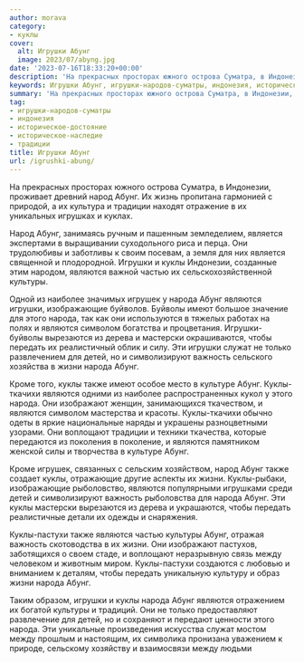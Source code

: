 ```yaml
---
author: morava
category:
- куклы
cover:
  alt: Игрушки Абунг
  image: 2023/07/abyng.jpg
date: '2023-07-16T18:33:20+00:00'
description: 'На прекрасных просторах южного острова Суматра, в Индонезии, проживает древний народ Абунг. Их жизнь пропитана гармонией с природой, а их культура и...'
keywords: Игрушки Абунг, игрушки-народов-суматры, индонезия, историческое-достояние, историческое-наследие, традиции, абунг, куклы, являются, народа, игрушки, жизни, народ, культуры, передать, детей, важность, также, индонезии, является
summary: 'На прекрасных просторах южного острова Суматра, в Индонезии, проживает древний народ Абунг. Их жизнь пропитана гармонией с природой, а их культура и...'
tag:
- игрушки-народов-суматры
- индонезия
- историческое-достояние
- историческое-наследие
- традиции
title: Игрушки Абунг
url: /igrushki-abung/
---
```


На прекрасных просторах южного острова Суматра, в Индонезии, проживает древний народ Абунг. Их жизнь пропитана гармонией с природой, а их культура и традиции находят отражение в их уникальных игрушках и куклах.

Народ Абунг, занимаясь ручным и пашенным земледелием, является экспертами в выращивании суходольного риса и перца. Они трудолюбивы и заботливы к своим посевам, а земля для них является священной и плодородной. Игрушки и куклы Индонезии, созданные этим народом, являются важной частью их сельскохозяйственной культуры.

Одной из наиболее значимых игрушек у народа Абунг являются игрушки, изображающие буйволов. Буйволы имеют большое значение для этого народа, так как они используются в тяжелых работах на полях и являются символом богатства и процветания. Игрушки-буйволы вырезаются из дерева и мастерски окрашиваются, чтобы передать их реалистичный облик и силу. Эти игрушки служат не только развлечением для детей, но и символизируют важность сельского хозяйства в жизни народа Абунг.

Кроме того, куклы также имеют особое место в культуре Абунг. Куклы-ткачихи являются одними из наиболее распространенных кукол у этого народа. Они изображают женщин, занимающихся ткачеством, и являются символом мастерства и красоты. Куклы-ткачихи обычно одеты в яркие национальные наряды и украшены разноцветными узорами. Они воплощают традиции и техники ткачества, которые передаются из поколения в поколение, и являются памятником женской силы и творчества в культуре Абунг.

Кроме игрушек, связанных с сельским хозяйством, народ Абунг также создает куклы, отражающие другие аспекты их жизни. Куклы-рыбаки, изображающие рыболовство, являются популярными игрушками среди детей и символизируют важность рыболовства для народа Абунг. Эти куклы мастерски вырезаются из дерева и украшаются, чтобы передать реалистичные детали их одежды и снаряжения.

Куклы-пастухи также являются частью культуры Абунг, отражая важность скотоводства в их жизни. Они изображают пастухов, заботящихся о своем стаде, и воплощают неразрывную связь между человеком и животным миром. Куклы-пастухи создаются с любовью и вниманием к деталям, чтобы передать уникальную культуру и образ жизни народа Абунг.

Таким образом, игрушки и куклы народа Абунг являются отражением их богатой культуры и традиций. Они не только предоставляют развлечение для детей, но и сохраняют и передают ценности этого народа. Эти уникальные произведения искусства служат мостом между прошлым и настоящим, их символика пронизана уважением к природе, сельскому хозяйству и взаимосвязи между людьми